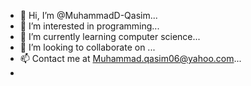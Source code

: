 - 👋 Hi, I’m @MuhammadD-Qasim... 
- 👀 I’m interested in programming...
- 🌱 I’m currently learning computer science...
- 💞️ I’m looking to collaborate on ...
- 📫 Contact me at Muhammad.qasim06@yahoo.com...
- 

<!---
MuhammadD-Qasim/MuhammadD-Qasim is a ✨ special ✨ repository because its `README.md` (this file) appears on your GitHub profile.
You can click the Preview link to take a look at your changes.
--->
